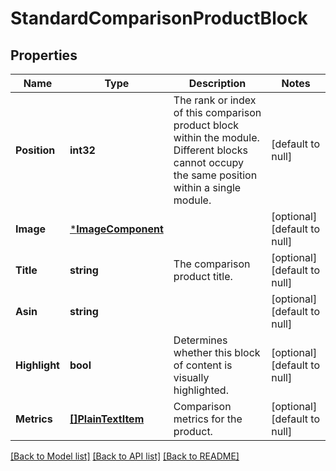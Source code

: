 # StandardComparisonProductBlock

## Properties
Name | Type | Description | Notes
------------ | ------------- | ------------- | -------------
**Position** | **int32** | The rank or index of this comparison product block within the module. Different blocks cannot occupy the same position within a single module. | [default to null]
**Image** | [***ImageComponent**](ImageComponent.md) |  | [optional] [default to null]
**Title** | **string** | The comparison product title. | [optional] [default to null]
**Asin** | **string** |  | [optional] [default to null]
**Highlight** | **bool** | Determines whether this block of content is visually highlighted. | [optional] [default to null]
**Metrics** | [**[]PlainTextItem**](PlainTextItem.md) | Comparison metrics for the product. | [optional] [default to null]

[[Back to Model list]](../README.md#documentation-for-models) [[Back to API list]](../README.md#documentation-for-api-endpoints) [[Back to README]](../README.md)

